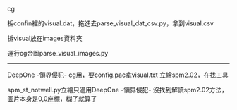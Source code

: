 cg

拆confin裡的visual.dat，拖進去parse_visual_dat_csv.py，拿到visual.csv

拆visual放在images資料夾

運行cg合圖parse_visual_images.py

---------------------
DeepOne -領界侵犯- cg用，要config.pac拿visual.txt
立繪spm2.02，在找工具

spm_st_notwell.py立繪只適用DeepOne -領界侵犯-
沒找到解讀spm2.02方法，圖片本身是0,0座標，糊了就算了
